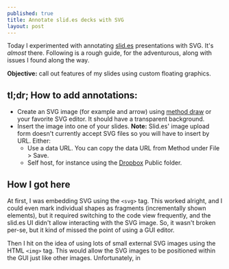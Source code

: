 ```yaml
---
published: true
title: Annotate slid.es decks with SVG
layout: post
---
```


Today I experimented with annotating [slid.es](http://slid.es) presentations with SVG. It's *almost* there. Following is a rough guide, for the adventurous, along with issues I found along the way.

**Objective:** call out features of my slides using custom floating graphics. 

## tl;dr; How to add annotations:

 * Create an SVG image (for example and arrow) using [method draw](http://editor.method.ac/) or your favorite SVG editor. It should have a transparent background.
 * Insert the image into one of your slides. **Note:** Slid.es' image upload form doesn't currently accept SVG files so you will have to insert by URL. Either:
   * Use a data URL. You can copy the data URL from Method under File > Save.
   * Self host, for instance using the [Dropbox](http://db.tt/TxuXyHD) Public folder.
 
## How I got here

At first, I was embedding SVG using the `<svg>` tag. This worked alright, and I could even mark individual shapes as fragments (incrementally shown elements), but it required switching to the code view frequently, and the slid.es UI didn't allow interacting with the SVG image. So, it wasn't broken per-se, but it kind of missed the point of using a GUI editor.

Then I hit on the idea of using lots of small external SVG images using the HTML `<img>` tag. This would allow the SVG images to be positioned within the GUI just like other images. Unfortunately, in 
